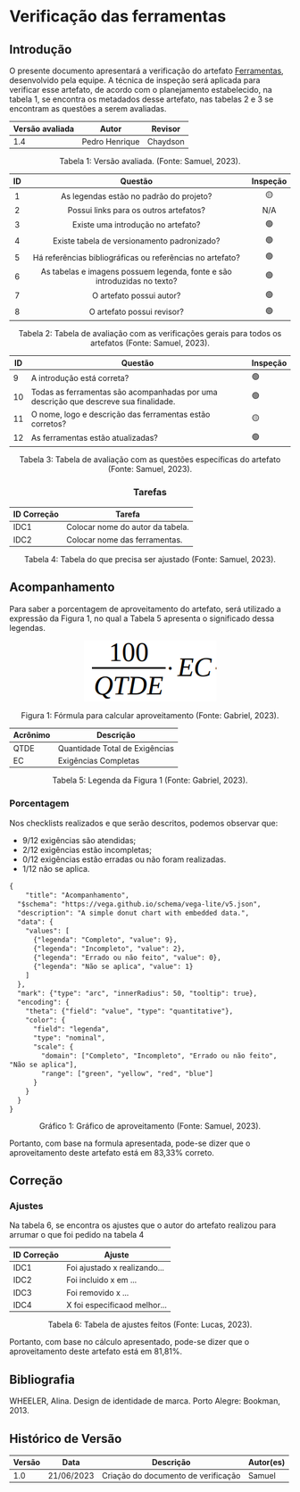 # Verificação das ferramentas

## Introdução

O presente documento apresentará a verificação do artefato [Ferramentas](../../planejamento/ferramentas.md), desenvolvido pela equipe. A técnica de inspeção será aplicada para verificar esse artefato, de acordo com o planejamento estabelecido, na tabela 1, se encontra os metadados desse artefato, nas tabelas 2 e 3 se encontram as questões a serem avaliadas.

<center>

| Versão avaliada | Autor          | Revisor  |
| ---------------- | -------------- | -------- |
| 1.4              | Pedro Henrique | Chaydson |

<div style="text-align: center">
<p> Tabela 1: Versão avaliada. (Fonte: Samuel, 2023). </p>
</div>

| ID |                                 Questão                                 | Inspeção |
| :-: | :-----------------------------------------------------------------------: | :--------: |
| 1 |                 As legendas estão no padrão do projeto?                 |     🟡     |
| 2 |                  Possui links para os outros artefatos?                  |    N/A    |
| 3 |                   Existe uma introdução no artefato?                   |     🟢     |
| 4 |                Existe tabela de versionamento padronizado?                |     🟢     |
| 5 |      Há referências bibliográficas ou referências no artefato?      |     🟢     |
| 6 | As tabelas e imagens possuem legenda, fonte e são introduzidas no texto? |     🟢     |
| 7 |                         O artefato possui autor?                         |     🟢     |
| 8 |                        O artefato possui revisor?                        |     🟢     |

<div style="text-align: center">
<p> Tabela 2: Tabela de avaliação com as verificações gerais para todos os artefatos (Fonte: Samuel, 2023). </p>
</div>

| ID | Questão                                                                                | Inspeção |
| -- | --------------------------------------------------------------------------------------- | ---------- |
| 9  | A introdução está correta?                                                           | 🟢         |
| 10 | Todas as ferramentas são acompanhadas por uma descrição que descreve sua finalidade. | 🟢         |
| 11 | O nome, logo e descrição das ferramentas estão corretos?                            | 🟡         |
| 12 | As ferramentas estão atualizadas?                                                      | 🟢         |

<div style="text-align: center">
<p> Tabela 3: Tabela de avaliação com as questões específicas do artefato (Fonte: Samuel, 2023). </p>
</div>

### Tarefas

| ID Correção | Tarefa                           |
| ------------- | -------------------------------- |
| IDC1          | Colocar nome do autor da tabela. |
| IDC2          | Colocar nome das ferramentas.    |

<div style="text-align: center">
<p> Tabela 4: Tabela do que precisa ser ajustado (Fonte: Samuel, 2023). </p>
</div>

</center>

## Acompanhamento

Para saber a porcentagem de aproveitamento do artefato, será utilizado a expressão da Figura 1, no qual a Tabela 5 apresenta o significado dessa legendas.

<div style="text-align: center">
<img src="../../../images/formulaCalculoAproveitamento.png"  alt="legenda da fórmula da figura 1"/>

<p> Figura 1: Fórmula para calcular aproveitamento (Fonte: Gabriel, 2023). </p>
</div>

<center>

| Acrônimo | Descrição                     |
| --------- | ------------------------------- |
| QTDE      | Quantidade Total de Exigências |
| EC        | Exigências Completas           |

<div style="text-align: center">
<p> Tabela 5: Legenda da Figura 1 (Fonte: Gabriel, 2023). </p>
</div>

</center>

### Porcentagem

Nos checklists realizados e que serão descritos, podemos observar que:

- 9/12 exigências são atendidas;
- 2/12 exigências estão incompletas;
- 0/12 exigências estão erradas ou não foram realizadas.
- 1/12 não se aplica.

```vegalite
{
    "title": "Acompanhamento",
  "$schema": "https://vega.github.io/schema/vega-lite/v5.json",
  "description": "A simple donut chart with embedded data.",
  "data": {
    "values": [
      {"legenda": "Completo", "value": 9},
      {"legenda": "Incompleto", "value": 2},
      {"legenda": "Errado ou não feito", "value": 0},
      {"legenda": "Não se aplica", "value": 1}
    ]
  },
  "mark": {"type": "arc", "innerRadius": 50, "tooltip": true},
  "encoding": {
    "theta": {"field": "value", "type": "quantitative"},
    "color": {
      "field": "legenda",
      "type": "nominal",
      "scale": {
        "domain": ["Completo", "Incompleto", "Errado ou não feito", "Não se aplica"],
        "range": ["green", "yellow", "red", "blue"]
      }
    }
  }
}
```

<div style="text-align: center">
<p> Gráfico 1: Gráfico de aproveitamento (Fonte: Samuel, 2023). </p>
</div>

Portanto, com base na formula apresentada, pode-se dizer que o aproveitamento deste artefato está em 83,33% correto.

## Correção

### Ajustes

Na tabela 6, se encontra os ajustes que o autor do artefato realizou para arrumar o que foi pedido na tabela 4

<center>

| ID Correção | Ajuste                       |
| ------------- | ---------------------------- |
| IDC1          | Foi ajustado x realizando... |
| IDC2          | Foi incluido x em ...        |
| IDC3          | Foi removido x ...           |
| IDC4          | X foi especificaod melhor... |

<div style="text-align: center">
<p> Tabela 6: Tabela de ajustes feitos (Fonte: Lucas, 2023). </p>
</div>

</center>
Portanto, com base no cálculo apresentado, pode-se dizer que o aproveitamento deste artefato está em 81,81%.

## Bibliografia

WHEELER, Alina. Design de identidade de marca. Porto Alegre: Bookman, 2013.

## Histórico de Versão

| Versão | Data       | Descrição                             | Autor(es) |
| ------- | ---------- | --------------------------------------- | --------- |
| 1.0     | 21/06/2023 | Criação do documento de verificação | Samuel    |
